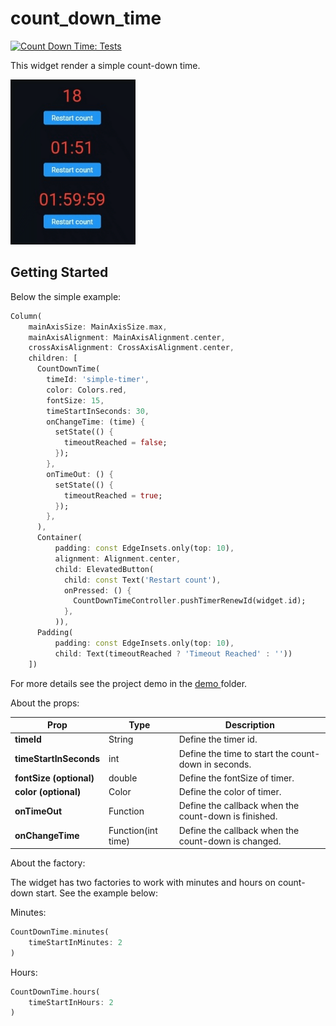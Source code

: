 # count_down_time

[![Count Down Time: Tests](https://github.com/emirdeliz/count_down_time/actions/workflows/main.yml/badge.svg)](https://github.com/emirdeliz/count_down_time/actions/workflows/main.yml)

This widget render a simple count-down time.

<img src="https://raw.githubusercontent.com/emirdeliz/count_down_time/master/assets/example.gif" width="200" height="auto" alt="Menu float - example"/>

## Getting Started
Below the simple example:

```dart
Column(
    mainAxisSize: MainAxisSize.max,
    mainAxisAlignment: MainAxisAlignment.center,
    crossAxisAlignment: CrossAxisAlignment.center,
    children: [
      CountDownTime(
        timeId: 'simple-timer',
        color: Colors.red,
        fontSize: 15,
        timeStartInSeconds: 30,
        onChangeTime: (time) {
          setState(() {
            timeoutReached = false;
          });
        },
        onTimeOut: () {
          setState(() {
            timeoutReached = true;
          });
        },
      ),
      Container(
          padding: const EdgeInsets.only(top: 10),
          alignment: Alignment.center,
          child: ElevatedButton(
            child: const Text('Restart count'),
            onPressed: () {
              CountDownTimeController.pushTimerRenewId(widget.id);
            },
          )),
      Padding(
          padding: const EdgeInsets.only(top: 10),
          child: Text(timeoutReached ? 'Timeout Reached' : ''))
    ])
```
For more details see the project demo in the [demo
](https://github.com/emirdeliz/count_down_time/tree/master/count_down_time_demo)folder.

About the props:

| **Prop**  | **Type** | **Description** |
|-----------|----------|---------------------------------------------------------------------|
| **timeId** | String | Define the timer id. |
| **timeStartInSeconds** | int | Define the time to start the count-down in seconds. |
| **fontSize (optional)** | double | Define the fontSize of timer. |
| **color (optional)** | Color | Define the color of timer. |
| **onTimeOut** | Function | Define the callback when the count-down is finished. |
| **onChangeTime** | Function(int time) | Define the callback when the count-down is changed. |

About the factory:

The widget has two factories to work with minutes and hours on count-down start. See the example below:

Minutes:
```dart
CountDownTime.minutes(
	timeStartInMinutes: 2
)
```

Hours:
```dart
CountDownTime.hours(
	timeStartInHours: 2
)
```